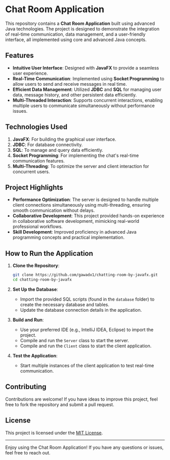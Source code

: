 # Chat Room Application

This repository contains a **Chat Room Application** built using advanced Java technologies. The project is designed to demonstrate the integration of real-time communication, data management, and a user-friendly interface, all implemented using core and advanced Java concepts.

## Features

- **Intuitive User Interface**: Designed with **JavaFX** to provide a seamless user experience.
- **Real-Time Communication**: Implemented using **Socket Programming** to allow users to send and receive messages in real time.
- **Efficient Data Management**: Utilized **JDBC** and **SQL** for managing user data, message history, and other persistent data efficiently.
- **Multi-Threaded Interaction**: Supports concurrent interactions, enabling multiple users to communicate simultaneously without performance issues.

## Technologies Used

1. **JavaFX**: For building the graphical user interface.
2. **JDBC**: For database connectivity.
3. **SQL**: To manage and query data efficiently.
4. **Socket Programming**: For implementing the chat's real-time communication features.
5. **Multi-Threading**: To optimize the server and client interaction for concurrent users.

## Project Highlights

- **Performance Optimization**: The server is designed to handle multiple client connections simultaneously using multi-threading, ensuring smooth communication without delays.
- **Collaborative Development**: This project provided hands-on experience in collaborative software development, mimicking real-world professional workflows.
- **Skill Development**: Improved proficiency in advanced Java programming concepts and practical implementation.

## How to Run the Application

1. **Clone the Repository**:
   ```bash
   git clone https://github.com/gawadx1/chatting-room-by-javafx.git
   cd chatting-room-by-javafx
   ```

2. **Set Up the Database**:
   - Import the provided SQL scripts (found in the `database` folder) to create the necessary database and tables.
   - Update the database connection details in the application.

3. **Build and Run**:
   - Use your preferred IDE (e.g., IntelliJ IDEA, Eclipse) to import the project.
   - Compile and run the `Server` class to start the server.
   - Compile and run the `Client` class to start the client application.

4. **Test the Application**:
   - Start multiple instances of the client application to test real-time communication.

## Contributing

Contributions are welcome! If you have ideas to improve this project, feel free to fork the repository and submit a pull request.

## License

This project is licensed under the [MIT License](LICENSE).

---

Enjoy using the Chat Room Application! If you have any questions or issues, feel free to reach out.
